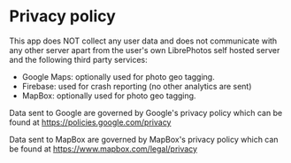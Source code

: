 # Privacy policy

This app does NOT collect any user data and does not communicate with any other server apart from 
the user's own LibrePhotos self hosted server and the following third party services:

* Google Maps: optionally used for photo geo tagging. 
* Firebase: used for crash reporting (no other analytics are sent)
* MapBox: optionally used for photo geo tagging.

Data sent to Google are governed by Google's privacy policy which can be found at https://policies.google.com/privacy

Data sent to MapBox are governed by MapBox's privacy policy which can be found at https://www.mapbox.com/legal/privacy